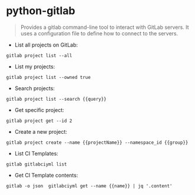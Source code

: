 # python-gitlab

> Provides a gitlab command-line tool to interact with GitLab servers. It uses a configuration file to define how to connect to the servers.

- List all projects on GitLab:

`gitlab project list --all`

- List my projects:

`gitlab project list --owned true`

- Search projects:

`gitlab project list --search {{query}}`

- Get specific project:

`gitlab project get --id 2`

- Create a new project:

`gitlab project create --name {{projectName}} --namespace_id {{group}}`

- List CI Templates:

`gitlab gitlabciyml list`

- Get CI Template contents:

`gitlab -o json  gitlabciyml get --name {{name}} | jq '.content'`
